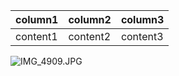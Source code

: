 |column1|column2|column3|
|-|-|-|
|content1|content2|content3|
![IMG_4909.JPG](http://localhost:8080/webapps/img/2022-06-21T17:32:36.591198-f9ee37de-d870-4ae5-9d8d-e51478f662c9-IMG_4909.JPG)
